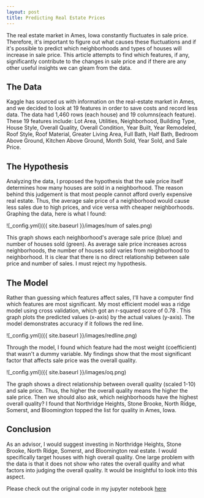 ```yaml
---
layout: post
title: Predicting Real Estate Prices
---  
```


The real estate market in Ames, Iowa constantly fluctuates in sale price. Therefore, it's important to figure out what causes these fluctuations and if it's possible to predict which neighborhoods and types of houses will increase in sale price. This article attempts to find which features, if any, significantly contribute to the changes in sale price and if there are any other useful insights we can gleam from the data.

## The Data ##

Kaggle has sourced us with information on the real-estate market in Ames, and we decided to look at 19 features in order to save costs and record less data. The data had 1,460 rows (each house) and 19 columns(each feature). These 19 features include: Lot Area, Utilities, Neighborhood, Building Type, House Style, Overall Quality, Overall Condition, Year Built, Year Remodeled, Roof Style, Roof Material, Greater Living Area, Full Bath, Half Bath, Bedroom Above Ground, Kitchen Above Ground, Month Sold, Year Sold, and Sale Price.

## The Hypothesis ##

Analyzing the data, I proposed the hypothesis that the sale price itself determines how many houses are sold in a neighborhood. The reason behind this judgement is that most people cannot afford overly expensive real estate. Thus, the average sale price of a neighborhood would cause less sales due to high prices, and vice versa with cheaper neighborhoods. Graphing the data, here is what I found:

![_config.yml]({{ site.baseurl }}/images/num of sales.png)

This graph shows each neighborhood's average sale price (blue) and number of houses sold (green). As average sale price increases across neighborhoods, the number of houses sold varies from neighborhood to neighborhood. It is clear that there is no direct relationship between sale price and number of sales. I must reject my hypothesis. 

## The Model ##

Rather than guessing which features affect sales, I'll have a computer find which features are most significant. My most efficient model was a ridge model using cross validation, which got an r-squared score of 0.78 . This graph plots the predicted values (x-axis) by the actual values (y-axis). The model demonstrates accuracy if it follows the red line.

![_config.yml]({{ site.baseurl }}/images/redline.png)

Through the model, I found which feature had the most weight (coefficient) that wasn't a dummy variable. My findings show that the most significant factor that affects sale price was the overall quality.

![_config.yml]({{ site.baseurl }}/images/oq.png)

The graph shows a direct relationship between overall quality (scaled 1-10) and sale price. Thus, the higher the overall quality means the higher the sale price. Then we should also ask, which neighborhoods have the highest overall quality? I found that Northridge Heights, Stone Brooke, North Ridge, Somerst, and Bloomington topped the list for quality in Ames, Iowa.

## Conclusion ##

As an advisor, I would suggest investing in Northridge Heights, Stone Brooke, North Ridge, Somerst, and Bloomington real estate. I would specifically target houses with high overall quality. One large problem with the data is that it does not show who rates the overall quality and what factors into judging the overall quality. It would be insightful to look into this aspect.

Please check out the original code in my jupyter notebook [here](https://git.generalassemb.ly/mdeguzman827/project-3-house-prices/blob/master/Housing.ipynb)
